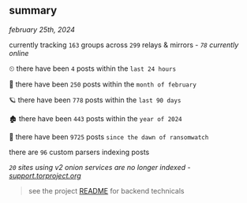 
## summary
_february 25th, 2024_

currently tracking `163` groups across `299` relays & mirrors - _`78` currently online_

⏲ there have been `4` posts within the `last 24 hours`

🦈 there have been `250` posts within the `month of february`

🪐 there have been `778` posts within the `last 90 days`

🏚 there have been `443` posts within the `year of 2024`

🦕 there have been `9725` posts `since the dawn of ransomwatch`

there are `96` custom parsers indexing posts

_`20` sites using v2 onion services are no longer indexed - [support.torproject.org](https://support.torproject.org/onionservices/v2-deprecation/)_

> see the project [README](https://github.com/joshhighet/ransomwatch#ransomwatch--) for backend technicals
